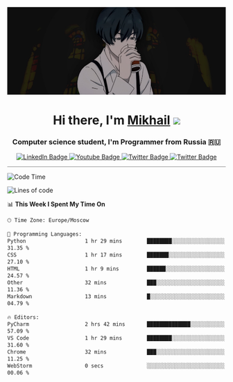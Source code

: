 <div>
  <div align="center">
    <img src="img/banner.jpg"/>
    <h1 align="center">Hi there, I'm <a href="https://github.com/Angeloffy" target="_blank">Mikhail</a> 
    <img src="https://github.com/blackcater/blackcater/raw/main/images/Hi.gif" height="32"/></h1>
  </div>

  <h3 align="center">Computer science student, I'm Programmer from Russia 🇷🇺</h3>
  <div id="badges" align="center">
    <a href="https://t.me/angeloffy">
      <img src="https://img.shields.io/badge/Telegram-2CA5E0?style=for-the-badge&logo=telegram&logoColor=white" alt="LinkedIn Badge"/>
    </a>
    <a href="https://www.youtube.com/channel/UCEL3-LeG0U1_2Ji9XXcPhkQ">
      <img src="https://img.shields.io/badge/YouTube-red?style=for-the-badge&logo=youtube&logoColor=white" alt="Youtube Badge"/>
    </a>
    <a href="mailto:angeloffy.work@gmail.com">
      <img src="https://img.shields.io/badge/Gmail-D14836?style=for-the-badge&logo=gmail&logoColor=white" alt="Twitter Badge"/>
    </a>
    <a href="https://discordapp.com/users/949624873649582121">
      <img src="https://img.shields.io/badge/Discord-7289DA?style=for-the-badge&logo=discord&logoColor=white" alt="Twitter Badge"/>
    </a>
</div>
 
 <hr style="height:1px; color:black; background-color:gray"> 
  
<!--START_SECTION:waka-->
![Code Time](http://img.shields.io/badge/Code%20Time-108%20hrs%2034%20mins-blue)

![Lines of code](https://img.shields.io/badge/From%20Hello%20World%20I%27ve%20Written-13.4%20thousand%20lines%20of%20code-blue)

📊 **This Week I Spent My Time On** 

```text
🕑︎ Time Zone: Europe/Moscow

💬 Programming Languages: 
Python                   1 hr 29 mins        ████████░░░░░░░░░░░░░░░░░   31.35 % 
CSS                      1 hr 17 mins        ███████░░░░░░░░░░░░░░░░░░   27.10 % 
HTML                     1 hr 9 mins         ██████░░░░░░░░░░░░░░░░░░░   24.57 % 
Other                    32 mins             ███░░░░░░░░░░░░░░░░░░░░░░   11.36 % 
Markdown                 13 mins             █░░░░░░░░░░░░░░░░░░░░░░░░   04.79 % 

🔥 Editors: 
PyCharm                  2 hrs 42 mins       ██████████████░░░░░░░░░░░   57.09 % 
VS Code                  1 hr 29 mins        ████████░░░░░░░░░░░░░░░░░   31.60 % 
Chrome                   32 mins             ███░░░░░░░░░░░░░░░░░░░░░░   11.25 % 
WebStorm                 0 secs              ░░░░░░░░░░░░░░░░░░░░░░░░░   00.06 % 
```


<!--END_SECTION:waka-->
